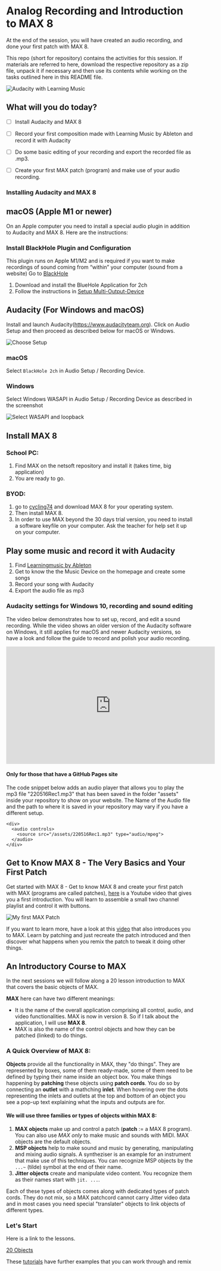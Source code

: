 # Analog Recording and Introduction to MAX 8

At the end of the session, you will have created an audio recording, and done your first patch with MAX 8.

This repo (short for repository) contains the activities for this session. If materials are referred to here, download the respective repository as a zip file, unpack it if necessary and then use its contents while working on the tasks outlined here in this README file.

![Audacity with Learning Music](/media/2024-01-09_07-57-54.png)

## What will you do today?

- [ ] Install Audacity and MAX 8
- [ ] Record your first composition made with Learning Music by Ableton and record it with Audacity
- [ ] Do some basic editing of your recording and export the recorded file as .mp3.
- [ ] Create your first MAX patch (program) and make use of your audio recording.


### Installing Audacity and MAX 8

## macOS (Apple M1 or newer)

On an Apple computer you need to install a special audio plugin in addition to Audacity and MAX 8. Here are the instructions:

### Install BlackHole Plugin and Configuration

This plugin runs on Apple M1/M2 and is required if you want to make recordings of sound coming from “within” your computer (sound from a website) Go to [BlackHole](https://github.com/ExistentialAudio/BlackHole)

1. Download and install the BlueHole Application for 2ch
2. Follow the instructions in [Setup Multi-Output-Device](https://github.com/ExistentialAudio/BlackHole/wiki/Multi-Output-Device)


## Audacity (For Windows and macOS)

Install and launch Audacity(https://www.audacityteam.org). Click on Audio Setup and then proceed as described below for macOS or Windows.

![Choose Setup](media/240110_Win11_1_Setup_Audacity.png)


### macOS

Select `BlackHole 2ch` in Audio Setup / Recording Device.


### Windows

Select Windows WASAPI in Audio Setup / Recording Device as described in the screenshot

![Select WASAPI and loopback](media/240110_Win11_2_Setup_Audacity.png)


## Install MAX 8

### School PC: 
1. Find MAX on the netsoft repository and install it (takes time, big application)
2. You are ready to go.

### BYOD: 
1. go to [cycling74](https://cycling74.com/downloads) and download MAX 8 for your operating system.
2. Then install MAX 8.
3. In order to use MAX beyond the 30 days trial version, you need to install a software keyfile on your computer. Ask the teacher for help set it up on your computer.


## Play some music and record it with Audacity
1. Find [Learningmusic by Ableton](https://learningmusic.ableton.com/index.html)
2. Get to know the the Music Device on the homepage and create some songs
3. Record your song with Audacity
4. Export the audio file as mp3


### Audacity settings for Windows 10, recording and sound editing

The video below demonstrates how to set up, record, and edit a sound recording. While the video shows an older version of the Audacity software on Windows, it still applies for macOS and newer Audacity versions, so have a look and follow the guide to record and polish your audio recording.

<iframe width="560" height="315" src="https://www.youtube.com/embed/knL6uKBGyIg" title="YouTube video player" frameborder="0" allow="accelerometer; autoplay; clipboard-write; encrypted-media; gyroscope; picture-in-picture" allowfullscreen></iframe>


#### Only for those that have a GitHub Pages site

The code snippet below adds an audio player that allows you to play the mp3 file "220516Rec1.mp3" that has been saved in the folder "assets" inside your repository to show on your website. The Name of the Audio file and the path to where it is saved in your repository may vary if you have a different setup.

``` language=html
<div>
  <audio controls>
    <source src="/assets/220516Rec1.mp3" type="audio/mpeg">
  </audio>
</div>
```


## Get to Know MAX 8 - The Very Basics and Your First Patch

Get started with MAX 8 - Get to know MAX 8 and create your first patch with MAX (programs are called patches), [here](https://youtu.be/XQIWh4AnluI) is a Youtube video that gives you a first introduction. You will learn to assemble a small two channel playlist and control it with buttons.

![My first MAX Patch](/media/2024-01-09_08-59-21.png)

If you want to learn more, have a look at this [video](https://youtu.be/-4nZ6wnVdY8) that also introduces you to MAX. Learn by patching and just recreate the patch introduced and then discover what happens when you remix the patch to tweak it doing other things.


## An Introductory Course to MAX

In the next sessions we will follow along a 20 lesson introduction to MAX that covers the basic objects of MAX.

**MAX** here can have two different meanings:
- It is the name of the overall application comprising all control, audio, and video functionalities. MAX is now in version 8. So if I talk about the application, I will use **MAX 8**.
- MAX is also the name of the control objects and how they can be patched (linked) to do things.


### A Quick Overview of MAX 8:

 **Objects** provide all the functionality in MAX, they "do things". They are represented by boxes, some of them ready-made, some of them need to be defined by typing their name inside an object box. You make things happening by **patching** these objects using **patch cords**. You do so by connecting an **outlet** with a mathching **inlet**. When hovering over the dots representing the inlets and outlets at the top and bottom of an object you see a pop-up text explaining what the inputs and outputs are for.

#### We will use three families or types of objects within MAX 8:

1. **MAX objects** make up and control a patch (**patch** := a MAX 8 program). You can also use *MAX only* to make music and sounds with MIDI. MAX objects are the default objects.
2. **MSP objects** help to make sound and music by generating, manipulating and mixing audio signals. A syntheziser is an example for an instrument that make use of this techniques. You can recognize MSP objects by the `...~` (tilde) symbol at the end of their name.
3. **Jitter objects** create and manipulate video content. You recognize them as their names start with `jit. ...`.

Each of these types of objects comes along with dedicated types of patch cords. They do not mix, so a MAX patchcord cannot carry  Jitter video data and in most cases you need special "translater" objects to link objects of different types.


### Let's Start

Here is a link to the lessons.

[20 Objects](http://www.darwingrosse.com/20Objects/index.html)

These [tutorials](https://docs.cycling74.com/max8/tutorials/00_maxindex) have further examples that you can work through and remix
